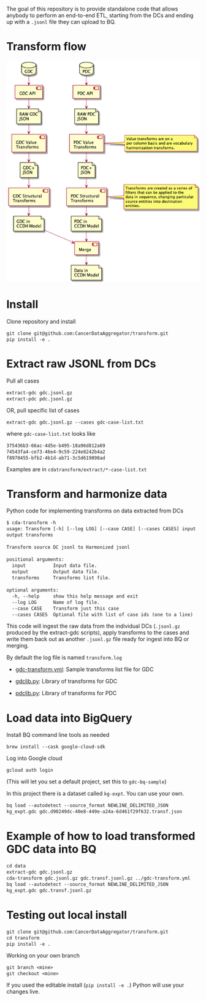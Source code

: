 The goal of this repository is to provide standalone code that allows anybody to
perform an end-to-end ETL, starting from the DCs and ending up with a `.jsonl`
file they can upload to BQ.

# Transform flow

![](overallflow.png)


# Install

Clone repository and install
```
git clone git@github.com:CancerDataAggregator/transform.git
pip install -e .
```


# Extract raw JSONL from DCs

Pull all cases
```
extract-gdc gdc.jsonl.gz
extract-pdc pdc.jsonl.gz
```

OR, pull specific list of cases
```
extract-gdc gdc.jsonl.gz --cases gdc-case-list.txt
```

where `gdc-case-list.txt` looks like 

```
375436b3-66ac-4d5e-b495-18a96d812a69
74543fa4-ce73-46e4-9c59-224e8242b4a2
f8970455-bfb2-4b1d-ab71-3c5d619898ad
```

Examples are in `cdatransform/extract/*-case-list.txt`


# Transform and harmonize data

Python code for implementing transforms on data extracted from DCs

```
$ cda-transform -h
usage: Transform [-h] [--log LOG] [--case CASE] [--cases CASES] input output transforms

Transform source DC jsonl to Harmonized jsonl

positional arguments:
  input          Input data file.
  output         Output data file.
  transforms     Transforms list file.

optional arguments:
  -h, --help     show this help message and exit
  --log LOG      Name of log file.
  --case CASE    Transform just this case
  --cases CASES  Optional file with list of case ids (one to a line)
```

This code will ingest the raw data from the individual DCs (`.jsonl.gz` produced
by the extract-gdc scripts), apply transforms to the cases and write them back
out as another `.jsonl.gz` file ready for ingest into BQ or merging.

By default the log file is named `transform.log`

- [gdc-transform.yml](gdc-transform.yml): Sample transforms list file for GDC

- [gdclib.py](cdatransform/gdclib.py): Library of transforms for GDC 
- [pdclib.py](cdatransform/pdclib.py): Library of transforms for PDC 


# Load data into BigQuery

Install BQ command line tools as needed
```
brew install --cask google-cloud-sdk
```

Log into Google cloud

```
gcloud auth login
```

(This will let you set a default project, set this to `gdc-bq-sample`)


In this project there is a dataset called `kg-expt`. You can use your own.

```
bq load --autodetect --source_format NEWLINE_DELIMITED_JSON kg_expt.gdc gdc.d90249dc-40e8-449e-a24a-6d461f29f632.transf.json
```

# Example of how to load transformed GDC data into BQ

```
cd data
extract-gdc gdc.jsonl.gz 
cda-transform gdc.jsonl.gz gdc.transf.jsonl.gz ../gdc-transform.yml
bq load --autodetect --source_format NEWLINE_DELIMITED_JSON kg_expt.gdc gdc.transf.jsonl.gz
```

# Testing out local install

```
git clone git@github.com:CancerDataAggregator/transform.git
cd transform
pip install -e .
```

Working on your own branch

```
git branch <mine>
git checkout <mine>
```

If you used the editable install (`pip install -e .`) Python will use your
changes live.

